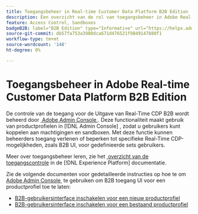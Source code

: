```yaml
---
title: Toegangsbeheer in Real-time Customer Data Platform B2B Edition
description: Een overzicht van de rol van toegangsbeheer in Adobe Real-time Customer Data Platform B2B Edition.
feature: Access Control, Sandboxes
badgeB2B: label="B2B Edition" type="Informative" url="https://helpx.adobe.com/nl/legal/product-descriptions/real-time-customer-data-platform-b2b-edition-prime-and-ultimate-packages.html newtab=true"
source-git-commit: db57fa753a3980dca671d476521f9849147880f1
workflow-type: tm+mt
source-wordcount: '148'
ht-degree: 0%

---
```


# Toegangsbeheer in Adobe Real-time Customer Data Platform B2B Edition

De controle van de toegang voor de Uitgave van Real-Time CDP B2B wordt beheerd door [&#x200B; Adobe Admin Console &#x200B;](https://adminconsole.adobe.com). Deze functionaliteit maakt gebruik van productprofielen in [!DNL Admin Console] , zodat u gebruikers kunt koppelen aan machtigingen en sandboxen. Met deze functie kunnen beheerders toegang verlenen of beperken tot specifieke Real-Time CDP-mogelijkheden, zoals B2B UI, voor gedefinieerde sets gebruikers.

Meer over toegangsbeheer leren, zie het [&#x200B; overzicht van de toegangscontrole &#x200B;](../../access-control/home.md) in de [!DNL Experience Platform] documentatie.

Zie de volgende documenten voor gedetailleerde instructies op hoe te om [&#x200B; Adobe Admin Console &#x200B;](https://adminconsole.adobe.com) te gebruiken om B2B toegang UI voor een productprofiel toe te laten:

* [B2B-gebruikersinterface inschakelen voor een nieuw productprofiel](../../access-control/ui/create-profile.md)
* [B2B-gebruikersinterface inschakelen voor een bestaand productprofiel](../../access-control/ui/details-and-services.md)